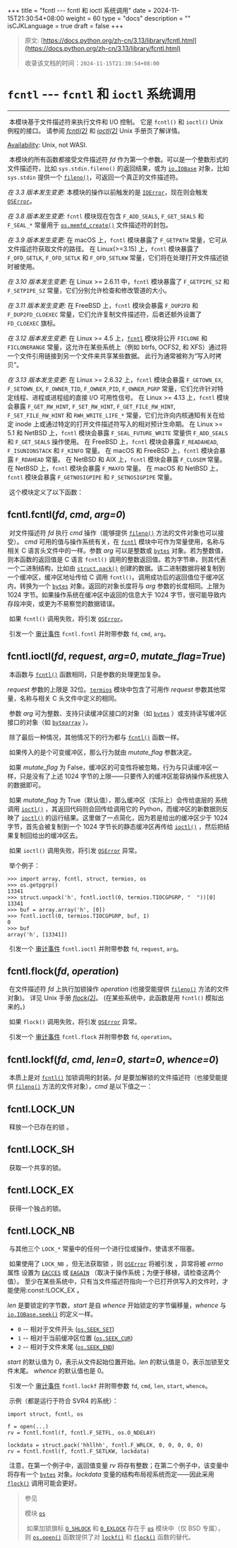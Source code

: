 +++
title = "fcntl --- fcntl 和 ioctl 系统调用"
date = 2024-11-15T21:30:54+08:00
weight = 60
type = "docs"
description = ""
isCJKLanguage = true
draft = false
+++

> 原文: [https://docs.python.org/zh-cn/3.13/library/fcntl.html](https://docs.python.org/zh-cn/3.13/library/fcntl.html)
>
> 收录该文档的时间：`2024-11-15T21:30:54+08:00`

# `fcntl` --- `fcntl` 和 `ioctl` 系统调用

------

​	本模块基于文件描述符来执行文件和 I/O 控制。 它是 `fcntl()` 和 `ioctl()` Unix 例程的接口。 请参阅 *[fcntl(2)](https://manpages.debian.org/fcntl(2))* 和 *[ioctl(2)](https://manpages.debian.org/ioctl(2))* Unix 手册页了解详情。

[Availability](https://docs.python.org/zh-cn/3.13/library/intro.html#availability): Unix, not WASI.

​	本模块的所有函数都接受文件描述符 *fd* 作为第一个参数。可以是一个整数形式的文件描述符，比如 `sys.stdin.fileno()` 的返回结果，或为 [`io.IOBase`](https://docs.python.org/zh-cn/3.13/library/io.html#io.IOBase) 对象，比如 `sys.stdin` 提供一个 [`fileno()`](https://docs.python.org/zh-cn/3.13/library/io.html#io.IOBase.fileno)，可返回一个真正的文件描述符。

*在 3.3 版本发生变更:* 本模块的操作以前触发的是 [`IOError`](https://docs.python.org/zh-cn/3.13/library/exceptions.html#IOError)，现在则会触发 [`OSError`](https://docs.python.org/zh-cn/3.13/library/exceptions.html#OSError)。

*在 3.8 版本发生变更:* `fcntl` 模块现在包含 `F_ADD_SEALS`, `F_GET_SEALS` 和 `F_SEAL_*` 常量用于 [`os.memfd_create()`](https://docs.python.org/zh-cn/3.13/library/os.html#os.memfd_create) 文件描述符的封包。

*在 3.9 版本发生变更:* 在 macOS 上，`fcntl` 模块暴露了 `F_GETPATH` 常量，它可从文件描述符获取文件的路径。 在 Linux(>=3.15) 上，`fcntl` 模块暴露了 `F_OFD_GETLK`, `F_OFD_SETLK` 和 `F_OFD_SETLKW` 常量，它们将在处理打开文件描述锁时被使用。

*在 3.10 版本发生变更:* 在 Linux >= 2.6.11 中，`fcntl` 模块暴露了 `F_GETPIPE_SZ` 和 `F_SETPIPE_SZ` 常量，它们分别允许检查和修改管道的大小。

*在 3.11 版本发生变更:* 在 FreeBSD 上，`fcntl` 模块会暴露 `F_DUP2FD` 和 `F_DUP2FD_CLOEXEC` 常量，它们允许复制文件描述符，后者还额外设置了 `FD_CLOEXEC` 旗标。

*在 3.12 版本发生变更:* 在 Linux >= 4.5 上，[`fcntl`](https://docs.python.org/zh-cn/3.13/library/fcntl.html#module-fcntl) 模块将公开 `FICLONE` 和 `FICLONERANGE` 常量，这允许在某些系统上（例如 btrfs, OCFS2, 和 XFS）通过将一个文件引用链接到另一个文件来共享某些数据。 此行为通常被称为“写入时拷贝”。

*在 3.13 版本发生变更:* 在 Linux >= 2.6.32 上，`fcntl` 模块会暴露 `F_GETOWN_EX`, `F_SETOWN_EX`, `F_OWNER_TID`, `F_OWNER_PID`, `F_OWNER_PGRP` 常量，它们允许针对特定线程、进程或进程组的直接 I/O 可用性信号。 在 Linux >= 4.13 上，`fcntl` 模块会暴露 `F_GET_RW_HINT`, `F_SET_RW_HINT`, `F_GET_FILE_RW_HINT`, `F_SET_FILE_RW_HINT` 和 `RWH_WRITE_LIFE_*` 常量，它们允许向内核通知有关在给定 inode 上或通过特定的打开文件描述符写入的相对预计生命期。 在 Linux >= 5.1 和 NetBSD 上，`fcntl` 模块会暴露 `F_SEAL_FUTURE_WRITE` 常量供 `F_ADD_SEALS` 和 `F_GET_SEALS` 操作使用。 在 FreeBSD 上，`fcntl` 模块会暴露 `F_READAHEAD`, `F_ISUNIONSTACK` 和 `F_KINFO` 常量。 在 macOS 和 FreeBSD 上，`fcntl` 模块会暴露 `F_RDAHEAD` 常量。 在 NetBSD 和 AIX 上，`fcntl` 模块会暴露 `F_CLOSEM` 常量。 在 NetBSD 上，`fcntl` 模块会暴露 `F_MAXFD` 常量。 在 macOS 和 NetBSD 上，`fcntl` 模块会暴露 `F_GETNOSIGPIPE` 和 `F_SETNOSIGPIPE` 常量。

​	这个模块定义了以下函数：

## fcntl.**fcntl**(*fd*, *cmd*, *arg=0*)

​	对文件描述符 *fd* 执行 *cmd* 操作（能够提供 [`fileno()`](https://docs.python.org/zh-cn/3.13/library/io.html#io.IOBase.fileno) 方法的文件对象也可以接受）。 *cmd* 可用的值与操作系统有关，在 [`fcntl`](https://docs.python.org/zh-cn/3.13/library/fcntl.html#module-fcntl) 模块中可作为常量使用，名称与相关 C 语言头文件中的一样。参数 *arg* 可以是整数或 [`bytes`](https://docs.python.org/zh-cn/3.13/library/stdtypes.html#bytes) 对象。若为整数值，则本函数的返回值是 C 语言 `fcntl()` 调用的整数返回值。若为字节串，则其代表一个二进制结构，比如由 [`struct.pack()`](https://docs.python.org/zh-cn/3.13/library/struct.html#struct.pack) 创建的数据。该二进制数据将被复制到一个缓冲区，缓冲区地址传给 C 调用 `fcntl()`。调用成功后的返回值位于缓冲区内，转换为一个 [`bytes`](https://docs.python.org/zh-cn/3.13/library/stdtypes.html#bytes) 对象。返回的对象长度将与 *arg* 参数的长度相同。上限为 1024 字节。如果操作系统在缓冲区中返回的信息大于 1024 字节，很可能导致内存段冲突，或更为不易察觉的数据错误。

​	如果 `fcntl()` 调用失败，将引发 [`OSError`](https://docs.python.org/zh-cn/3.13/library/exceptions.html#OSError)。

​	引发一个 [审计事件](https://docs.python.org/zh-cn/3.13/library/sys.html#auditing) `fcntl.fcntl` 并附带参数 `fd`, `cmd`, `arg`。

## fcntl.**ioctl**(*fd*, *request*, *arg=0*, *mutate_flag=True*)

​	本函数与 [`fcntl()`](https://docs.python.org/zh-cn/3.13/library/fcntl.html#fcntl.fcntl) 函数相同，只是参数的处理更加复杂。

*request* 参数的上限是 32位。[`termios`](https://docs.python.org/zh-cn/3.13/library/termios.html#module-termios) 模块中包含了可用作 *request* 参数其他常量，名称与相关 C 头文件中定义的相同。

​	参数 *arg* 可为整数、支持只读缓冲区接口的对象（如 [`bytes`](https://docs.python.org/zh-cn/3.13/library/stdtypes.html#bytes) ）或支持读写缓冲区接口的对象（如 [`bytearray`](https://docs.python.org/zh-cn/3.13/library/stdtypes.html#bytearray) ）。

​	除了最后一种情况，其他情况下的行为都与 [`fcntl()`](https://docs.python.org/zh-cn/3.13/library/fcntl.html#fcntl.fcntl) 函数一样。

​	如果传入的是个可变缓冲区，那么行为就由 *mutate_flag* 参数决定。

​	如果 *mutate_flag* 为 False，缓冲区的可变性将被忽略，行为与只读缓冲区一样，只是没有了上述 1024 字节的上限——只要传入的缓冲区能容纳操作系统放入的数据即可。

​	如果 *mutate_flag* 为 True（默认值），那么缓冲区（实际上）会传给底层的 系统调用 [`ioctl()`](https://docs.python.org/zh-cn/3.13/library/fcntl.html#fcntl.ioctl) ，其返回代码则会回传给调用它的 Python，而缓冲区的新数据则反映了 [`ioctl()`](https://docs.python.org/zh-cn/3.13/library/fcntl.html#fcntl.ioctl) 的运行结果。这里做了一点简化，因为若是给出的缓冲区少于 1024 字节，首先会被复制到一个 1024 字节长的静态缓冲区再传给 [`ioctl()`](https://docs.python.org/zh-cn/3.13/library/fcntl.html#fcntl.ioctl) ，然后把结果复制回给出的缓冲区去。

​	如果 `ioctl()` 调用失败，将引发 [`OSError`](https://docs.python.org/zh-cn/3.13/library/exceptions.html#OSError) 异常。

​	举个例子：



```
>>> import array, fcntl, struct, termios, os
>>> os.getpgrp()
13341
>>> struct.unpack('h', fcntl.ioctl(0, termios.TIOCGPGRP, "  "))[0]
13341
>>> buf = array.array('h', [0])
>>> fcntl.ioctl(0, termios.TIOCGPGRP, buf, 1)
0
>>> buf
array('h', [13341])
```

​	引发一个 [审计事件](https://docs.python.org/zh-cn/3.13/library/sys.html#auditing) `fcntl.ioctl` 并附带参数 `fd`, `request`, `arg`。

## fcntl.**flock**(*fd*, *operation*)

​	在文件描述符 *fd* 上执行加锁操作 *operation* (也接受能提供 [`fileno()`](https://docs.python.org/zh-cn/3.13/library/io.html#io.IOBase.fileno) 方法的文件对象)。 详见 Unix 手册 *[flock(2)](https://manpages.debian.org/flock(2))*。 (在某些系统中，此函数是用 `fcntl()` 模拟出来的。)

​	如果 `flock()` 调用失败，将引发 [`OSError`](https://docs.python.org/zh-cn/3.13/library/exceptions.html#OSError) 异常。

​	引发一个 [审计事件](https://docs.python.org/zh-cn/3.13/library/sys.html#auditing) `fcntl.flock` 并附带参数 `fd`, `operation`。

## fcntl.**lockf**(*fd*, *cmd*, *len=0*, *start=0*, *whence=0*)

​	本质上是对 [`fcntl()`](https://docs.python.org/zh-cn/3.13/library/fcntl.html#fcntl.fcntl) 加锁调用的封装。*fd* 是要加解锁的文件描述符（也接受能提供 [`fileno()`](https://docs.python.org/zh-cn/3.13/library/io.html#io.IOBase.fileno) 方法的文件对象），*cmd* 是以下值之一：

## fcntl.**LOCK_UN**

​	释放一个已存在的锁 。

## fcntl.**LOCK_SH**

​	获取一个共享的锁。

## fcntl.**LOCK_EX**

​	获得一个独占的锁。

## fcntl.**LOCK_NB**

​	与其他三个 `LOCK_*` 常量中的任何一个进行位或操作，使请求不阻塞。

​	如果使用了 `LOCK_NB` ，但无法获取锁 ，则 [`OSError`](https://docs.python.org/zh-cn/3.13/library/exceptions.html#OSError) 将被引发 ，异常将被 *errno* 属性 设置为 [`EACCES`](https://docs.python.org/zh-cn/3.13/library/errno.html#errno.EACCES) 或 [`EAGAIN`](https://docs.python.org/zh-cn/3.13/library/errno.html#errno.EAGAIN) （取决于操作系统；为便于移植，请检查这两个值）。 至少在某些系统中，只有当文件描述符指向一个已打开供写入的文件时，才能使用:const:!LOCK_EX 。

*len* 是要锁定的字节数，*start* 是自 *whence* 开始锁定的字节偏移量，*whence* 与 [`io.IOBase.seek()`](https://docs.python.org/zh-cn/3.13/library/io.html#io.IOBase.seek) 的定义一样。

- `0` -- 相对于文件开头 ([`os.SEEK_SET`](https://docs.python.org/zh-cn/3.13/library/os.html#os.SEEK_SET))
- `1` -- 相对于当前缓冲区位置 ([`os.SEEK_CUR`](https://docs.python.org/zh-cn/3.13/library/os.html#os.SEEK_CUR))
- `2` -- 相对于文件末尾 ([`os.SEEK_END`](https://docs.python.org/zh-cn/3.13/library/os.html#os.SEEK_END))

*start* 的默认值为 0，表示从文件起始位置开始。*len* 的默认值是 0，表示加锁至文件末尾。 *whence* 的默认值也是 0。

​	引发一个 [审计事件](https://docs.python.org/zh-cn/3.13/library/sys.html#auditing) `fcntl.lockf` 并附带参数 `fd`, `cmd`, `len`, `start`, `whence`。

​	示例（都是运行于符合 SVR4 的系统）：

```
import struct, fcntl, os

f = open(...)
rv = fcntl.fcntl(f, fcntl.F_SETFL, os.O_NDELAY)

lockdata = struct.pack('hhllhh', fcntl.F_WRLCK, 0, 0, 0, 0, 0)
rv = fcntl.fcntl(f, fcntl.F_SETLKW, lockdata)
```

​	注意，在第一个例子中，返回值变量 *rv* 将存有整数；在第二个例子中，该变量中将存有一个 [`bytes`](https://docs.python.org/zh-cn/3.13/library/stdtypes.html#bytes) 对象。*lockdata* 变量的结构布局视系统而定——因此采用 [`flock()`](https://docs.python.org/zh-cn/3.13/library/fcntl.html#fcntl.flock) 调用可能会更好。

> 参见
>
> 模块 [`os`](https://docs.python.org/zh-cn/3.13/library/os.html#module-os)
>
> ​	如果加锁旗标 [`O_SHLOCK`](https://docs.python.org/zh-cn/3.13/library/os.html#os.O_SHLOCK) 和 [`O_EXLOCK`](https://docs.python.org/zh-cn/3.13/library/os.html#os.O_EXLOCK) 存在于 [`os`](https://docs.python.org/zh-cn/3.13/library/os.html#module-os) 模块中（仅 BSD 专属），则 [`os.open()`](https://docs.python.org/zh-cn/3.13/library/os.html#os.open) 函数提供了对 [`lockf()`](https://docs.python.org/zh-cn/3.13/library/fcntl.html#fcntl.lockf) 和 [`flock()`](https://docs.python.org/zh-cn/3.13/library/fcntl.html#fcntl.flock) 函数的替代。
